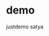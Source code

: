 # demo
justdemo
satya
<!DOCTYPE html>
<br>
<html
  ><br>
  <head>
    <br>
<title>hi satya</title>
    <br>
  </head>
  <br>
</html>
